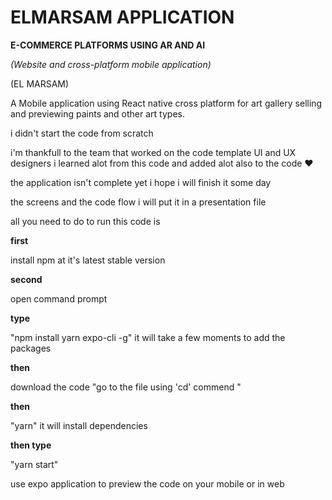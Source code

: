 # ELMARSAM APPLICATION




**E-COMMERCE PLATFORMS USING AR AND AI**

_(Website and cross-platform mobile application)_

(EL MARSAM)


A Mobile application using React native cross platform for art gallery selling and previewing paints and other art types.

i didn't start the code from scratch 

i'm thankfull to the team that worked on the code template UI and UX designers i learned alot from this code and added alot also to the code ♥ 

the application isn't complete yet i hope i will finish it some day 

the screens and the code flow i will put it in a presentation file 

all you need to do to run this code is 


**first** 

  install npm at it's latest stable version

**second**

   open command prompt
  
**type** 

   "npm install yarn expo-cli -g" it will take a few moments to add the packages 

**then** 

   download the code 
   "go to the file using 'cd' commend "
   
**then**

   "yarn" it will install dependencies 
    
**then type** 

   "yarn start"
   
use expo application to preview the code on your mobile or in web
    

